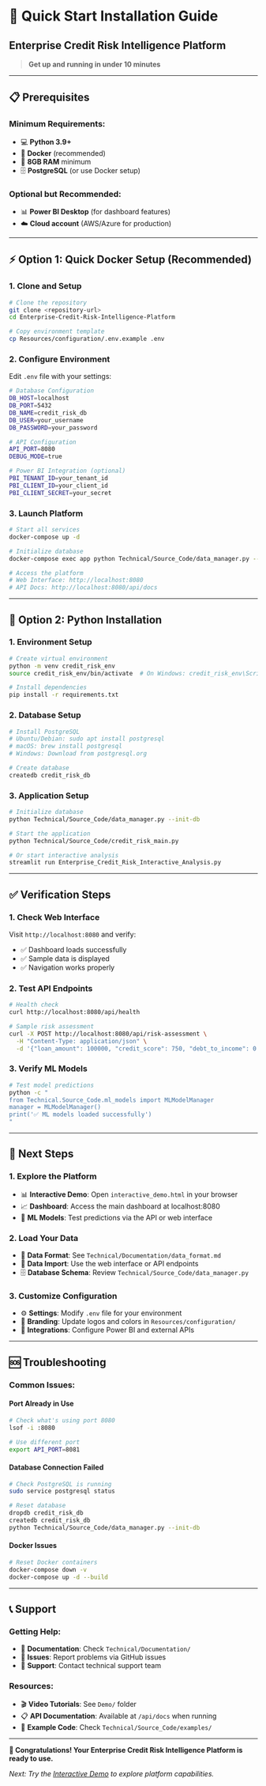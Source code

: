 # 🚀 Quick Start Installation Guide
## Enterprise Credit Risk Intelligence Platform

> **Get up and running in under 10 minutes**

---

## 📋 **Prerequisites**

### **Minimum Requirements:**
- 💻 **Python 3.9+** 
- 🐳 **Docker** (recommended)
- 💾 **8GB RAM** minimum
- 🗄️ **PostgreSQL** (or use Docker setup)

### **Optional but Recommended:**
- 📊 **Power BI Desktop** (for dashboard features)
- ☁️ **Cloud account** (AWS/Azure for production)

---

## ⚡ **Option 1: Quick Docker Setup (Recommended)**

### **1. Clone and Setup**
```bash
# Clone the repository
git clone <repository-url>
cd Enterprise-Credit-Risk-Intelligence-Platform

# Copy environment template
cp Resources/configuration/.env.example .env
```

### **2. Configure Environment**
Edit `.env` file with your settings:
```bash
# Database Configuration
DB_HOST=localhost
DB_PORT=5432
DB_NAME=credit_risk_db
DB_USER=your_username
DB_PASSWORD=your_password

# API Configuration  
API_PORT=8080
DEBUG_MODE=true

# Power BI Integration (optional)
PBI_TENANT_ID=your_tenant_id
PBI_CLIENT_ID=your_client_id
PBI_CLIENT_SECRET=your_secret
```

### **3. Launch Platform**
```bash
# Start all services
docker-compose up -d

# Initialize database
docker-compose exec app python Technical/Source_Code/data_manager.py --init-db

# Access the platform
# Web Interface: http://localhost:8080
# API Docs: http://localhost:8080/api/docs
```

---

## 🐍 **Option 2: Python Installation**

### **1. Environment Setup**
```bash
# Create virtual environment
python -m venv credit_risk_env
source credit_risk_env/bin/activate  # On Windows: credit_risk_env\Scripts\activate

# Install dependencies
pip install -r requirements.txt
```

### **2. Database Setup**
```bash
# Install PostgreSQL
# Ubuntu/Debian: sudo apt install postgresql
# macOS: brew install postgresql
# Windows: Download from postgresql.org

# Create database
createdb credit_risk_db
```

### **3. Application Setup**
```bash
# Initialize database
python Technical/Source_Code/data_manager.py --init-db

# Start the application
python Technical/Source_Code/credit_risk_main.py

# Or start interactive analysis
streamlit run Enterprise_Credit_Risk_Interactive_Analysis.py
```

---

## ✅ **Verification Steps**

### **1. Check Web Interface**
Visit `http://localhost:8080` and verify:
- ✅ Dashboard loads successfully
- ✅ Sample data is displayed
- ✅ Navigation works properly

### **2. Test API Endpoints**
```bash
# Health check
curl http://localhost:8080/api/health

# Sample risk assessment
curl -X POST http://localhost:8080/api/risk-assessment \
  -H "Content-Type: application/json" \
  -d '{"loan_amount": 100000, "credit_score": 750, "debt_to_income": 0.3}'
```

### **3. Verify ML Models**
```bash
# Test model predictions
python -c "
from Technical.Source_Code.ml_models import MLModelManager
manager = MLModelManager()
print('✅ ML models loaded successfully')
"
```

---

## 🎯 **Next Steps**

### **1. Explore the Platform**
- 📊 **Interactive Demo**: Open `interactive_demo.html` in your browser
- 📈 **Dashboard**: Access the main dashboard at localhost:8080
- 🧠 **ML Models**: Test predictions via the API or web interface

### **2. Load Your Data**
- 📁 **Data Format**: See `Technical/Documentation/data_format.md`
- 🔄 **Data Import**: Use the web interface or API endpoints
- 🗄️ **Database Schema**: Review `Technical/Source_Code/data_manager.py`

### **3. Customize Configuration**
- ⚙️ **Settings**: Modify `.env` file for your environment
- 🎨 **Branding**: Update logos and colors in `Resources/configuration/`
- 🔗 **Integrations**: Configure Power BI and external APIs

---

## 🆘 **Troubleshooting**

### **Common Issues:**

#### **Port Already in Use**
```bash
# Check what's using port 8080
lsof -i :8080

# Use different port
export API_PORT=8081
```

#### **Database Connection Failed**
```bash
# Check PostgreSQL is running
sudo service postgresql status

# Reset database
dropdb credit_risk_db
createdb credit_risk_db
python Technical/Source_Code/data_manager.py --init-db
```

#### **Docker Issues**
```bash
# Reset Docker containers
docker-compose down -v
docker-compose up -d --build
```

---

## 📞 **Support**

### **Getting Help:**
- 📖 **Documentation**: Check `Technical/Documentation/`
- 🐛 **Issues**: Report problems via GitHub issues
- 💬 **Support**: Contact technical support team

### **Resources:**
- 🎬 **Video Tutorials**: See `Demo/` folder
- 📋 **API Documentation**: Available at `/api/docs` when running
- 🧪 **Example Code**: Check `Technical/Source_Code/examples/`

---

**🎉 Congratulations! Your Enterprise Credit Risk Intelligence Platform is ready to use.**

*Next: Try the [Interactive Demo](../interactive_demo.html) to explore platform capabilities.*